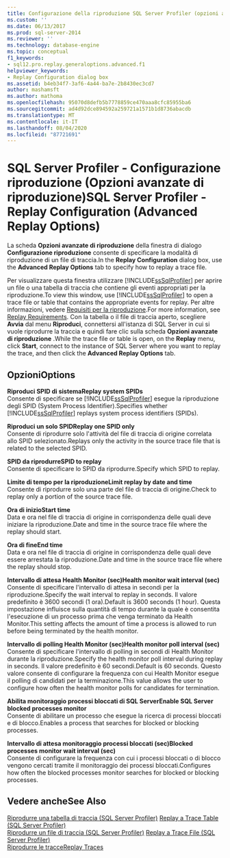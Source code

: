 ```yaml
---
title: Configurazione della riproduzione SQL Server Profiler (opzioni avanzate di riproduzione) | Microsoft Docs
ms.custom: ''
ms.date: 06/13/2017
ms.prod: sql-server-2014
ms.reviewer: ''
ms.technology: database-engine
ms.topic: conceptual
f1_keywords:
- sql12.pro.replay.generaloptions.advanced.f1
helpviewer_keywords:
- Replay Configuration dialog box
ms.assetid: b4eb34f7-3af6-4a44-ba7e-2b8430ec3cd7
author: mashamsft
ms.author: mathoma
ms.openlocfilehash: 95070d8defb5b7778859ce470aaa8cfc85955ba6
ms.sourcegitcommit: ad4d92dce894592a259721a1571b1d8736abacdb
ms.translationtype: MT
ms.contentlocale: it-IT
ms.lasthandoff: 08/04/2020
ms.locfileid: "87721691"
---
```

# <a name="sql-server-profiler---replay-configuration-advanced-replay-options"></a><span data-ttu-id="36a37-102">SQL Server Profiler - Configurazione riproduzione (Opzioni avanzate di riproduzione)</span><span class="sxs-lookup"><span data-stu-id="36a37-102">SQL Server Profiler - Replay Configuration (Advanced Replay Options)</span></span>
  <span data-ttu-id="36a37-103">La scheda **Opzioni avanzate di riproduzione** della finestra di dialogo **Configurazione riproduzione** consente di specificare la modalità di riproduzione di un file di traccia.</span><span class="sxs-lookup"><span data-stu-id="36a37-103">In the **Replay Configuration** dialog box, use the **Advanced Replay Options** tab to specify how to replay a trace file.</span></span>  
  
 <span data-ttu-id="36a37-104">Per visualizzare questa finestra utilizzare [!INCLUDE[ssSqlProfiler](../includes/sssqlprofiler-md.md)] per aprire un file o una tabella di traccia che contiene gli eventi appropriati per la riproduzione.</span><span class="sxs-lookup"><span data-stu-id="36a37-104">To view this window, use [!INCLUDE[ssSqlProfiler](../includes/sssqlprofiler-md.md)] to open a trace file or table that contains the appropriate events for replay.</span></span> <span data-ttu-id="36a37-105">Per altre informazioni, vedere [Requisiti per la riproduzione](../tools/sql-server-profiler/replay-requirements.md).</span><span class="sxs-lookup"><span data-stu-id="36a37-105">For more information, see [Replay Requirements](../tools/sql-server-profiler/replay-requirements.md).</span></span> <span data-ttu-id="36a37-106">Con la tabella o il file di traccia aperto, scegliere **Avvia** dal menu **Riproduci**, connettersi all'istanza di SQL Server in cui si vuole riprodurre la traccia e quindi fare clic sulla scheda **Opzioni avanzate di riproduzione** .</span><span class="sxs-lookup"><span data-stu-id="36a37-106">While the trace file or table is open, on the **Replay** menu, click **Start**, connect to the instance of SQL Server where you want to replay the trace, and then click the **Advanced Replay Options** tab.</span></span>  
  
## <a name="options"></a><span data-ttu-id="36a37-107">Opzioni</span><span class="sxs-lookup"><span data-stu-id="36a37-107">Options</span></span>  
 <span data-ttu-id="36a37-108">**Riproduci SPID di sistema**</span><span class="sxs-lookup"><span data-stu-id="36a37-108">**Replay system SPIDs**</span></span>  
 <span data-ttu-id="36a37-109">Consente di specificare se [!INCLUDE[ssSqlProfiler](../includes/sssqlprofiler-md.md)] esegue la riproduzione degli SPID (System Process Identifier).</span><span class="sxs-lookup"><span data-stu-id="36a37-109">Specifies whether [!INCLUDE[ssSqlProfiler](../includes/sssqlprofiler-md.md)] replays system process identifiers (SPIDs).</span></span>  
  
 <span data-ttu-id="36a37-110">**Riproduci un solo SPID**</span><span class="sxs-lookup"><span data-stu-id="36a37-110">**Replay one SPID only**</span></span>  
 <span data-ttu-id="36a37-111">Consente di riprodurre solo l'attività del file di traccia di origine correlata allo SPID selezionato.</span><span class="sxs-lookup"><span data-stu-id="36a37-111">Replays only the activity in the source trace file that is related to the selected SPID.</span></span>  
  
 <span data-ttu-id="36a37-112">**SPID da riprodurre**</span><span class="sxs-lookup"><span data-stu-id="36a37-112">**SPID to replay**</span></span>  
 <span data-ttu-id="36a37-113">Consente di specificare lo SPID da riprodurre.</span><span class="sxs-lookup"><span data-stu-id="36a37-113">Specify which SPID to replay.</span></span>  
  
 <span data-ttu-id="36a37-114">**Limite di tempo per la riproduzione**</span><span class="sxs-lookup"><span data-stu-id="36a37-114">**Limit replay by date and time**</span></span>  
 <span data-ttu-id="36a37-115">Consente di riprodurre solo una parte del file di traccia di origine.</span><span class="sxs-lookup"><span data-stu-id="36a37-115">Check to replay only a portion of the source trace file.</span></span>  
  
 <span data-ttu-id="36a37-116">**Ora di inizio**</span><span class="sxs-lookup"><span data-stu-id="36a37-116">**Start time**</span></span>  
 <span data-ttu-id="36a37-117">Data e ora nel file di traccia di origine in corrispondenza delle quali deve iniziare la riproduzione.</span><span class="sxs-lookup"><span data-stu-id="36a37-117">Date and time in the source trace file where the replay should start.</span></span>  
  
 <span data-ttu-id="36a37-118">**Ora di fine**</span><span class="sxs-lookup"><span data-stu-id="36a37-118">**End time**</span></span>  
 <span data-ttu-id="36a37-119">Data e ora nel file di traccia di origine in corrispondenza delle quali deve essere arrestata la riproduzione.</span><span class="sxs-lookup"><span data-stu-id="36a37-119">Date and time in the source trace file where the replay should stop.</span></span>  
  
 <span data-ttu-id="36a37-120">**Intervallo di attesa Health Monitor (sec)**</span><span class="sxs-lookup"><span data-stu-id="36a37-120">**Health monitor wait interval (sec)**</span></span>  
 <span data-ttu-id="36a37-121">Consente di specificare l'intervallo di attesa in secondi per la riproduzione.</span><span class="sxs-lookup"><span data-stu-id="36a37-121">Specify the wait interval to replay in seconds.</span></span> <span data-ttu-id="36a37-122">Il valore predefinito è 3600 secondi (1 ora).</span><span class="sxs-lookup"><span data-stu-id="36a37-122">Default is 3600 seconds (1 hour).</span></span> <span data-ttu-id="36a37-123">Questa impostazione influisce sulla quantità di tempo durante la quale è consentita l'esecuzione di un processo prima che venga terminato da Health Monitor.</span><span class="sxs-lookup"><span data-stu-id="36a37-123">This setting affects the amount of time a process is allowed to run before being terminated by the health monitor.</span></span>  
  
 <span data-ttu-id="36a37-124">**Intervallo di polling Health Monitor (sec)**</span><span class="sxs-lookup"><span data-stu-id="36a37-124">**Health monitor poll interval (sec)**</span></span>  
 <span data-ttu-id="36a37-125">Consente di specificare l'intervallo di polling in secondi di Health Monitor durante la riproduzione.</span><span class="sxs-lookup"><span data-stu-id="36a37-125">Specify the health monitor poll interval during replay in seconds.</span></span> <span data-ttu-id="36a37-126">Il valore predefinito è 60 secondi.</span><span class="sxs-lookup"><span data-stu-id="36a37-126">Default is 60 seconds.</span></span> <span data-ttu-id="36a37-127">Questo valore consente di configurare la frequenza con cui Health Monitor esegue il polling di candidati per la terminazione.</span><span class="sxs-lookup"><span data-stu-id="36a37-127">This value allows the user to configure how often the health monitor polls for candidates for termination.</span></span>  
  
 <span data-ttu-id="36a37-128">**Abilita monitoraggio processi bloccati di SQL Server**</span><span class="sxs-lookup"><span data-stu-id="36a37-128">**Enable SQL Server blocked processes monitor**</span></span>  
 <span data-ttu-id="36a37-129">Consente di abilitare un processo che esegue la ricerca di processi bloccati e di blocco.</span><span class="sxs-lookup"><span data-stu-id="36a37-129">Enables a process that searches for blocked or blocking processes.</span></span>  
  
 <span data-ttu-id="36a37-130">**Intervallo di attesa monitoraggio processi bloccati (sec)**</span><span class="sxs-lookup"><span data-stu-id="36a37-130">**Blocked processes monitor wait interval (sec)**</span></span>  
 <span data-ttu-id="36a37-131">Consente di configurare la frequenza con cui i processi bloccati o di blocco vengono cercati tramite il monitoraggio dei processi bloccati.</span><span class="sxs-lookup"><span data-stu-id="36a37-131">Configures how often the blocked processes monitor searches for blocked or blocking processes.</span></span>  
  
## <a name="see-also"></a><span data-ttu-id="36a37-132">Vedere anche</span><span class="sxs-lookup"><span data-stu-id="36a37-132">See Also</span></span>  
 <span data-ttu-id="36a37-133">[Riprodurre una tabella di traccia &#40;SQL Server Profiler&#41;](../tools/sql-server-profiler/replay-a-trace-table-sql-server-profiler.md) </span><span class="sxs-lookup"><span data-stu-id="36a37-133">[Replay a Trace Table &#40;SQL Server Profiler&#41;](../tools/sql-server-profiler/replay-a-trace-table-sql-server-profiler.md) </span></span>  
 <span data-ttu-id="36a37-134">[Riprodurre un file di traccia &#40;SQL Server Profiler&#41;](../tools/sql-server-profiler/replay-a-trace-file-sql-server-profiler.md) </span><span class="sxs-lookup"><span data-stu-id="36a37-134">[Replay a Trace File &#40;SQL Server Profiler&#41;](../tools/sql-server-profiler/replay-a-trace-file-sql-server-profiler.md) </span></span>  
 [<span data-ttu-id="36a37-135">Riprodurre le tracce</span><span class="sxs-lookup"><span data-stu-id="36a37-135">Replay Traces</span></span>](../tools/sql-server-profiler/replay-traces.md)  
  
  
